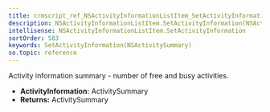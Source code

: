 ```yaml
---
title: crmscript_ref_NSActivityInformationListItem_SetActivityInformation_NSActivitySummary_p_0
description: NSActivityInformationListItem.SetActivityInformation(NSActivitySummary p_0)
intellisense: NSActivityInformationListItem.SetActivityInformation
sortOrder: 583
keywords: SetActivityInformation(NSActivitySummary)
so.topic: reference
---
```



Activity information summary - number of free and busy activities.



* **ActivityInformation:** ActivitySummary
* **Returns:** ActivitySummary


